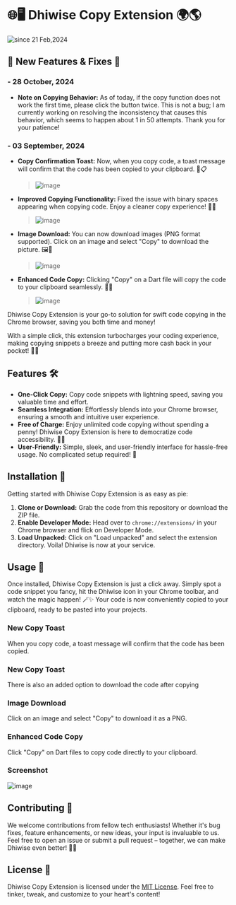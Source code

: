 

# 🌐🖥️ Dhiwise Copy Extension 🌍🌎

<p>
  <img src="https://komarev.com/ghpvc/?username=dhiwise-exts&label=Dhiwise%20Extension&color=0e75b6&style=flat" alt="since 21 Feb,2024" />
</p>

## 🚀 New Features & Fixes 🎉 
### - 28 October, 2024

- **Note on Copying Behavior:** As of today, if the copy function does not work the first time, please click the button twice. This is not a bug; I am currently working on resolving the inconsistency that causes this behavior, which seems to happen about 1 in 50 attempts. Thank you for your patience! 

###  - 03 September, 2024

- **Copy Confirmation Toast:** Now, when you copy code, a toast message will confirm that the code has been copied to your clipboard. 🚀📋
  > ![image](https://github.com/user-attachments/assets/cb5fdfa3-be63-4d00-b4aa-14a3c3cb23e2)
- **Improved Copying Functionality:** Fixed the issue with binary spaces appearing when copying code. Enjoy a cleaner copy experience! 🧹✨
  >![image](https://github.com/user-attachments/assets/6fb45595-a6a6-482d-adbf-be7739c432e6)
- **Image Download:** You can now download images (PNG format supported). Click on an image and select "Copy" to download the picture. 🖼️💾
  >![image](https://github.com/user-attachments/assets/ae19359a-b9b4-4d0e-b8b8-3d3fec6201b4)
- **Enhanced Code Copy:** Clicking "Copy" on a Dart file will copy the code to your clipboard seamlessly. 📂🔗
  >![image](https://github.com/user-attachments/assets/6010b366-4720-4321-852b-da92ad2bc5d7)

Dhiwise Copy Extension is your go-to solution for swift code copying in the Chrome browser, saving you both time and money! 

With a simple click, this extension turbocharges your coding experience, making copying snippets a breeze and putting more cash back in your pocket! 🎉💸

## Features 🛠️

- **One-Click Copy:** Copy code snippets with lightning speed, saving you valuable time and effort.
- **Seamless Integration:** Effortlessly blends into your Chrome browser, ensuring a smooth and intuitive user experience.
- **Free of Charge:** Enjoy unlimited code copying without spending a penny! Dhiwise Copy Extension is here to democratize code accessibility. 💸🆓
- **User-Friendly:** Simple, sleek, and user-friendly interface for hassle-free usage. No complicated setup required! 🙌

## Installation 🔧

Getting started with Dhiwise Copy Extension is as easy as pie:

1. **Clone or Download:** Grab the code from this repository or download the ZIP file.
2. **Enable Developer Mode:** Head over to `chrome://extensions/` in your Chrome browser and flick on Developer Mode.
3. **Load Unpacked:** Click on "Load unpacked" and select the extension directory. Voila! Dhiwise is now at your service.

## Usage 🚀

Once installed, Dhiwise Copy Extension is just a click away. Simply spot a code snippet you fancy, hit the Dhiwise icon in your Chrome toolbar, and watch the magic happen! 🪄✨ Your code is now conveniently copied to your clipboard, ready to be pasted into your projects.

### New Copy Toast
When you copy code, a toast message will confirm that the code has been copied.

### New Copy Toast
There is also an added option to download the code after copying

### Image Download
Click on an image and select "Copy" to download it as a PNG.

### Enhanced Code Copy
Click "Copy" on Dart files to copy code directly to your clipboard.

### Screenshot
![image](https://github.com/isaka-james/dhiwise-copy-extension/assets/76619967/a0ff19cc-0457-41fd-95a7-54586fafded7)

## Contributing 🤝

We welcome contributions from fellow tech enthusiasts! Whether it's bug fixes, feature enhancements, or new ideas, your input is invaluable to us. Feel free to open an issue or submit a pull request – together, we can make Dhiwise even better! 💪🌟

## License 📜

Dhiwise Copy Extension is licensed under the [MIT License](LICENSE). Feel free to tinker, tweak, and customize to your heart's content!

